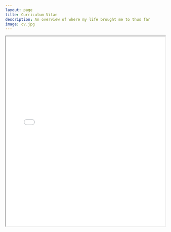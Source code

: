 ```yaml
---
layout: page
title: Curriculum Vitae
description: An overview of where my life brought me to thus far
image: cv.jpg
---
```

<!-- using google docs viewer -->
<iframe src="assets/files/CV_DE.pdf" width="100%" height="600px"></iframe>

<!-- using PDF.js - requires build folder from PDF.js download via github-->
<!-- doesn't work, at least not with the local build -->
<!-- <iframe
  src="https://mozilla.github.io/pdf.js/web/viewer.html?file=https://raw.githubusercontent.com/sonjafoerster/sf/gh-pages/assets/files/LebenslaufDE202403_SonjaFoerster.pdf"
  width="100%"
  height="600px"
></iframe> -->

